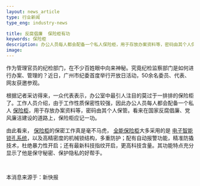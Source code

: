 ```yaml
---
layout: news_article
type: 行业新闻
type_eng: industry-news

title: 反腐倡廉  保险柜有功
keywords: 保险柜
description: 办公人员每人都会配备一个私人保险柜，用于存放办案资料等，密码由其个人保管。看来在国家反腐倡廉、党风廉洁建设的道路上，保险柜应记一功。
image: 
---
```

作为管理官员的纪检部门，在不少百姓眼中向来神秘。究竟纪检监察部门是如何进行办案、管理的？近日，广州市纪委首度举行开放日活动，50余名委员、代表、网友获邀参观。

根据记者采访得来，一众代表表示，办公室中最引人注目的莫过于一排排的保险柜了。工作人员介绍，由于工作性质保密性较强，因此办公人员每人都会配备一个私人 [保险柜](http://qnn.tmall.com)，用于存放办案资料等，密码由其个人保管。看来在国家反腐倡廉、党风廉洁建设的道路上，保险柜应记一功。

由此看来， [保险柜](http://qnn.tmall.com)的保密工作真是毫不马虎， [全能保险柜](http://qnn.tmall.com)大多采用的是 [电子智能锁孔系统](http://qnn.tmall.com)，以及高精密度的机械锁结构，多重防护；配有自动报警功能，精准防撬技术，杜绝暴力性开启；还有最新科技指纹开启，更高科技含量。其功能特点充分显示了他是保守秘密、保护隐私的好帮手。

 

本消息来源于：新快报
